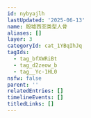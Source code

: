 ```yaml
---
id: nybyajlh
lastUpdated: '2025-06-13'
name: 殷墟西亚类型人骨
aliases: []
layer: 3
categoryId: cat_1YBqIhJq
tagIds:
  - tag_bfXWRiBt
  - tag_d2zeow_b
  - tag__Yc-1HL0
nsfw: false
parent: ''
relatedEntries: []
timelineEvents: []
titledLinks: []
---
```


